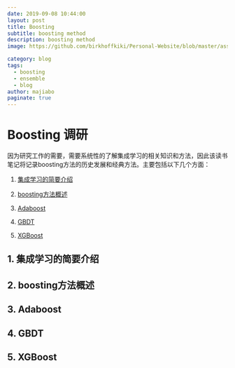 ```yaml
---
date: 2019-09-08 10:44:00
layout: post
title: Boosting
subtitle: boosting method
description: boosting method 
image: https://github.com/birkhoffkiki/Personal-Website/blob/master/assets/img/post_imgs/2019-09-16-01-cat.jpg?raw=true

category: blog
tags:
  - boosting
  - ensemble
  - blog
author: majiabo
paginate: true
---
```


# Boosting 调研  

因为研究工作的需要，需要系统性的了解集成学习的相关知识和方法，因此该读书笔记将记录boosting方法的历史发展和经典方法。主要包括以下几个方面：  

1. [集成学习的简要介绍](#id0)  
2. [boosting方法概述](#id1)  
3. [Adaboost](#id2)  
4. [GBDT](#id3)  

5. [XGBoost](#id4)  
 <span id="id0"></span>  

## 1. 集成学习的简要介绍


<span id="id1"></span>  

## 2. boosting方法概述  


<span id="id2"></span>

## 3. Adaboost  


<span id="id3"></span>

## 4. GBDT  


<span id="id4"></span>

## 5. XGBoost